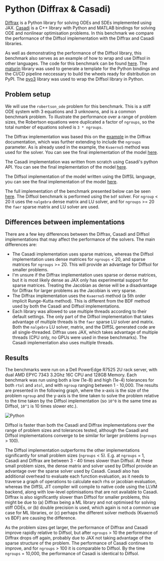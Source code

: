 # Python (Diffrax & Casadi)

[Diffrax](https://docs.kidger.site/diffrax/) is a Python library for solving ODEs and SDEs implemented using JAX. [Casadi](https://web.casadi.org/) is a C++ library with Python and MATLAB bindings for solving ODE and nonlinear optimisation problems. In this benchmark we compare the performance of the Diffsol implementation with the Diffrax and Casadi libraries.

As well as demonstrating the performance of the Diffsol library, this benchmark also serves as an example of how to wrap and use Diffsol in other languages. The code for this benchmark can be found [here](https://github.com/martinjrobins/diffsol_python_benchmark). The [maturin](https://www.maturin.rs/) library was used to generate a template for the Python bindings and the CI/CD pipeline neccessary to build the wheels ready for distribution on PyPI. The [pyo3](https://github.com/PyO3/pyo3) library was used to wrap the Diffsol library in Python. 

## Problem setup

We will use the `robertson_ode` problem for this benchmark. This is a stiff ODE system with 3 equations and 3 unknowns, and is a common benchmark problem. To illustrate the performance over a range of problem sizes, the Robertson equations were duplicated a factor of `ngroups`, so the total number of equations solved is `3 * ngroups`.

The Diffrax implementation was based this on the [example](https://docs.kidger.site/diffrax/examples/stiff_ode/) in the Diffrax documentation, which was further extending to include the `ngroups` parameter. As is already used in the example, the `Kvaerno5` method was used for the solver. You can see the final implementation of the model [here](https://github.com/martinjrobins/diffsol_python_benchmark/blob/main/diffsol_python_benchmark/diffrax_models.py). 

The Casadi implementation was written from scratch using Casadi's python API. You can see the final implementation of the model [here](https://github.com/martinjrobins/diffsol_python_benchmark/blob/main/diffsol_python_benchmark/casadi_models.py).

The Diffsol implementation of the model written using the DiffSL language, you can see the final implementation of the model [here](https://github.com/martinjrobins/diffsol_python_benchmark/blob/main/diffsol_python_benchmark/diffsol_models.py).

The full implementation of the benchmark presented below can be seen [here](https://github.com/martinjrobins/diffsol_python_benchmark/blob/main/bench/bench.py). The Diffsol benchmark is performed using the `bdf` solver. For `ngroup` < 20 it uses the `nalgebra` dense matrix and LU solver, and for `ngroups` >= 20 the `faer` sparse matrix and LU solver are used.

## Differences between implementations

There are a few key differences between the Diffrax, Casadi and Diffsol implementations that may affect the performance of the solvers. The main differences are:
- The Casadi implementation uses sparse matrices, whereas the Diffsol implementation uses dense matrices for `ngroups` < 20, and sparse matrices for `ngroups` >= 20. This will provide an advantage for Diffsol for smaller problems.
- I'm unsure if the Diffrax implementation uses sparse or dense matrices, but it is most likely dense as JAX only has experimental support for sparse matrices. Treating the Jacobian as dense will be a disadvantage for Diffrax for larger problems as the Jacobian is very sparse.
- The Diffrax implementation uses the `Kvaerno5` method (a 5th order implicit Runge-Kutta method). This is different from the BDF method used by both the Casadi and Diffsol implementations. 
- Each library was allowed to use multiple threads according to their default settings. The only part of the Diffsol implementation that takes advantage of multiple threads is the `faer` sparse LU solver and matrix. Both the `nalgebra` LU solver, matrix, and the DiffSL generated code are all single-threaded. Diffrax uses JAX, which takes advantage of multiple threads (CPU only, no GPUs were used in these benchmarks). The Casadi implementation also uses multiple threads.


## Results

The benchmarks were run on a Dell PowerEdge R7525 2U rack server, with dual AMD EPYC 7343 3.2Ghz 16C CPU and 128GB Memory. Each benchmark was run using both a low (1e-8) and high (1e-4) tolerances for both `rtol` and `atol`, and with `ngroup` ranging between 1 - 10,000. The results are presented in the following graph, where the x-axis is the size of the problem `ngroup` and the y-axis is the time taken to solve the problem relative to the time taken by the Diffsol implementation (so `10^0` is the same time as Diffsol, `10^1` is 10 times slower etc.).

![Python](./images/python_plot.svg)

Diffsol is faster than both the Casadi and Diffrax implementations over the range of problem sizes and tolerances tested, although the Casadi and Diffsol implementations converge to be similar for larger problems (`ngroups` > 100). 

The Diffsol implementation outperforms the other implementations significantly for small problem sizes (`ngroups` < 5). E.g. at `ngroups` = 1, Casadi and Diffrax are between 3 - 40 times slower than Diffsol. At these small problem sizes, the dense matrix and solver used by Diffsol provide an advantage over the sparse solver used by Casadi. Casadi also has additional overhead to evaluate each function evaluation, as it needs to traverse a graph of operations to calculate each rhs or jacobian evaluation, whereas the DiffSL JIT compiler will compile to native code using the LLVM backend, along with low-level optimisations that are not available to Casadi. Diffrax is also significantly slower than Diffsol for smaller problems, this might be due to (a) Diffrax being a ML library and not optimised for solving stiff ODEs, or (b) double precision is used, which again is not a common use case for ML libraries, or (c) perhaps the different solver methods (Kvaerno5 vs BDF) are causing the difference.

As the problem sizes get larger, the performance of Diffrax and Casadi improve rapidly relative to Diffsol, but after `ngroups` > 10 the performance of Diffrax drops off again, probably due to JAX not taking advantage of the sparse structure of the problem. The performance of Casadi continues to improve, and for `ngroups` > 100 it is comparable to Diffsol. By the time `ngroups` = 10,000, the performance of Casadi is identical to Diffsol.